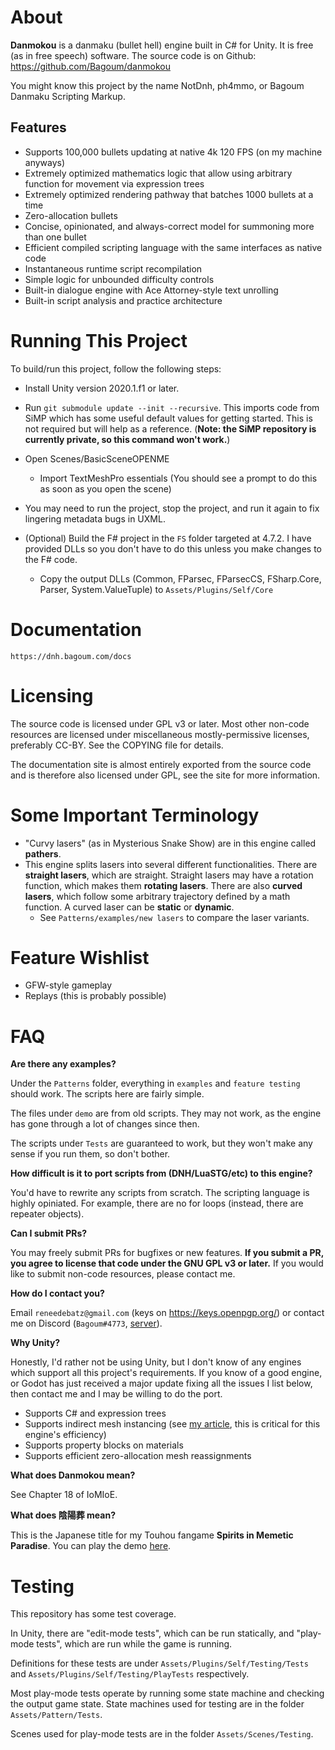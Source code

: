 # About

**Danmokou** is a danmaku (bullet hell) engine built in C# for Unity. It is free (as in free speech) software. The source code is on Github: https://github.com/Bagoum/danmokou

You might know this project by the name NotDnh, ph4mmo, or Bagoum Danmaku Scripting Markup.

## Features

- Supports 100,000 bullets updating at native 4k 120 FPS (on my machine anyways)
- Extremely optimized mathematics logic that allow using arbitrary function for movement via expression trees
- Extremely optimized rendering pathway that batches 1000 bullets at a time
- Zero-allocation bullets
- Concise, opinionated, and always-correct model for summoning more than one bullet
- Efficient compiled scripting language with the same interfaces as native code
- Instantaneous runtime script recompilation
- Simple logic for unbounded difficulty controls
- Built-in dialogue engine with Ace Attorney-style text unrolling
- Built-in script analysis and practice architecture

# Running This Project

To build/run this project, follow the following steps:

- Install Unity version 2020.1.f1 or later.
- Run `git submodule update --init --recursive`. This imports code from SiMP which has some useful default values for getting started. This is not required but will help as a reference. (**Note: the SiMP repository is currently private, so this command won't work.**)
- Open Scenes/BasicSceneOPENME
  - Import TextMeshPro essentials (You should see a prompt to do this as soon as you open the scene)
- You may need to run the project, stop the project, and run it again to fix lingering metadata bugs in UXML. 

- (Optional) Build the F# project in the `FS` folder targeted at 4.7.2. I have provided DLLs so you don't have to do this unless you make changes to the F# code.
  - Copy the output DLLs (Common, FParsec, FParsecCS, FSharp.Core, Parser, System.ValueTuple) to `Assets/Plugins/Self/Core`

# Documentation

`https://dnh.bagoum.com/docs`

# Licensing

The source code is licensed under GPL v3 or later. Most other non-code resources are licensed under miscellaneous mostly-permissive licenses, preferably CC-BY. See the COPYING file for details.

The documentation site is almost entirely exported from the source code and is therefore also licensed under GPL, see the site for more information.

# Some Important Terminology

- "Curvy lasers" (as in Mysterious Snake Show) are in this engine called **pathers**.
- This engine splits lasers into several different functionalities. There are **straight lasers**, which are straight. Straight lasers may have a rotation function, which makes them **rotating lasers**. There are also **curved lasers**, which follow some arbitrary trajectory defined by a math function. A curved laser can be **static** or **dynamic**.
  - See `Patterns/examples/new lasers` to compare the laser variants.

# Feature Wishlist

- GFW-style gameplay
- Replays (this is probably possible)

# FAQ

**Are there any examples?**

Under the `Patterns` folder, everything in `examples` and `feature testing` should work. The scripts here are fairly simple.

The files under `demo` are from old scripts. They may not work, as the engine has gone through a lot of changes since then. 

The scripts under `Tests` are guaranteed to work, but they won't make any sense if you run them, so don't bother.

**How difficult is it to port scripts from (DNH/LuaSTG/etc) to this engine?**

You'd have to rewrite any scripts from scratch. The scripting language is highly opiniated. For example, there are no for loops (instead, there are repeater objects). 

**Can I submit PRs?**

You may freely submit PRs for bugfixes or new features. **If you submit a PR, you agree to license that code under the GNU GPL v3 or later.** If you would like to submit non-code resources, please contact me.

**How do I contact you?**

Email `reneedebatz@gmail.com` (keys on https://keys.openpgp.org/) or contact me on Discord (`Bagoum#4773`, [server](https://discord.gg/9GfkagF)).

**Why Unity?**

Honestly, I'd rather not be using Unity, but I don't know of any engines which support all this project's requirements. If you know of a good engine, or Godot has just received a major update fixing all the issues I list below, then contact me and I may be willing to do the port. 

- Supports C# and expression trees
- Supports indirect mesh instancing (see [my article](https://medium.com/@bagoum/devlog-002-graphics-drawmeshinstancedindirect-a4024e05737f), this is critical for this engine's efficiency)
- Supports property blocks on materials
- Supports efficient zero-allocation mesh reassignments

**What does Danmokou mean?**

See Chapter 18 of IoMIoE. 

**What does 陰陽葬 mean?**

This is the Japanese title for my Touhou fangame **Spirits in Memetic Paradise**. You can play the demo [here](https://www.bulletforge.org/u/bagoum/p/dong-fang-yin-yang-zang-spirits-in-memetic-paradise-demo).

# Testing

This repository has some test coverage.

In Unity, there are "edit-mode tests", which can be run statically, and "play-mode tests", which are run while the game is running. 

Definitions for these tests are under `Assets/Plugins/Self/Testing/Tests` and `Assets/Plugins/Self/Testing/PlayTests` respectively.

Most play-mode tests operate by running some state machine and checking the output game state. State machines used for testing are in the folder `Assets/Pattern/Tests`. 

Scenes used for play-mode tests are in the folder `Assets/Scenes/Testing`.

